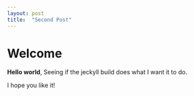 ```yaml
---
layout: post
title:  "Second Post"
---
```


# Welcome

**Hello world**, Seeing if the jeckyll build does what I want it to do.

I hope you like it!